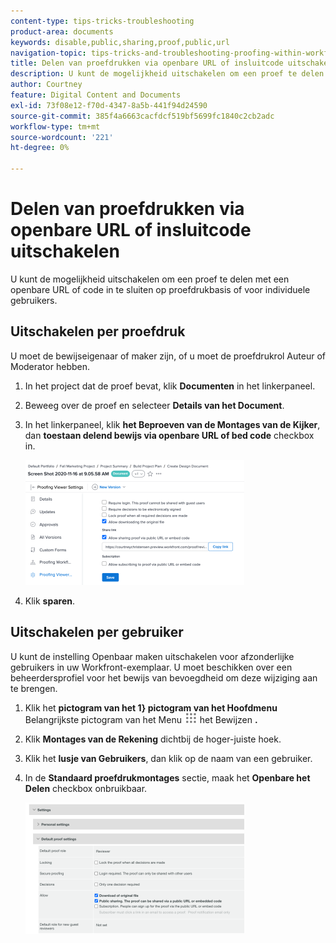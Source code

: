 ```yaml
---
content-type: tips-tricks-troubleshooting
product-area: documents
keywords: disable,public,sharing,proof,public,url
navigation-topic: tips-tricks-and-troubleshooting-proofing-within-workfront
title: Delen van proefdrukken via openbare URL of insluitcode uitschakelen
description: U kunt de mogelijkheid uitschakelen om een proef te delen met een openbare URL of code in te sluiten op proefdrukbasis of voor individuele gebruikers.
author: Courtney
feature: Digital Content and Documents
exl-id: 73f08e12-f70d-4347-8a5b-441f94d24590
source-git-commit: 385f4a6663cacfdcf519bf5699fc1840c2cb2adc
workflow-type: tm+mt
source-wordcount: '221'
ht-degree: 0%

---
```


# Delen van proefdrukken via openbare URL of insluitcode uitschakelen

U kunt de mogelijkheid uitschakelen om een proef te delen met een openbare URL of code in te sluiten op proefdrukbasis of voor individuele gebruikers.

## Uitschakelen per proefdruk

U moet de bewijseigenaar of maker zijn, of u moet de proefdrukrol Auteur of Moderator hebben.

1. In het project dat de proef bevat, klik **Documenten** in het linkerpaneel.
1. Beweeg over de proef en selecteer **Details van het Document**.
1. In het linkerpaneel, klik **het Beproeven van de Montages van de Kijker**, dan **toestaan delend bewijs via openbare URL of bed code** checkbox in.

   ![ het Proofing de montages van de kijker ](assets/proofing-viewer-settings-350x200.png)

1. Klik **sparen**.

## Uitschakelen per gebruiker

U kunt de instelling Openbaar maken uitschakelen voor afzonderlijke gebruikers in uw Workfront-exemplaar. U moet beschikken over een beheerdersprofiel voor het bewijs van bevoegdheid om deze wijziging aan te brengen.

1. Klik het **pictogram van het 1} pictogram van het Hoofdmenu** Belangrijkste pictogram van het Menu ![ in de hoger-juiste hoek van Adobe Workfront, dan klik ](assets/main-menu-icon.png) het Bewijzen **.**
1. Klik **Montages van de Rekening** dichtbij de hoger-juiste hoek.
1. Klik het **lusje van Gebruikers**, dan klik op de naam van een gebruiker.
1. In de **Standaard proefdrukmontages** sectie, maak het **Openbare het Delen** checkbox onbruikbaar.

   ![ Openbaar delend ](assets/default-proof-settings--public-sharing-350x210.png)
